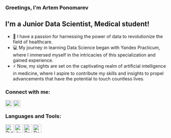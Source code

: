 ### Greetings, I'm Artem Ponomarev 

## I'm a Junior Data Scientist, Medical student! 

- 🧬 I have a passion for harnessing the power of data to revolutionize the field of healthcare.
- 💻 My journey in learning Data Science began with Yandex Practicum, where I immersed myself in the intricacies of this specialization and gained experience.
- ⚡️ Now, my sights are set on the captivating realm of artificial intelligence in medicine, where I aspire to contribute my skills and insights to propel advancements that have the potential to touch countless lives.


### Connect with me:

[<img align="left" alt="me | Instagram" width="22px" src="https://upload.wikimedia.org/wikipedia/commons/e/e7/Instagram_logo_2016.svg" />][instagram]
[<img align="left" alt="me | Telegram" width="22px" src="https://upload.wikimedia.org/wikipedia/commons/6/62/Telegram_logo_icon.svg" />][telegram]


[instagram]: https://www.instagram.com/inspireprice/
[telegram]: https://www.t.me/ArtemFiend/

<br />

### Languages and Tools:
<img align="left" alt="Python" width="26px" src="https://upload.wikimedia.org/wikipedia/commons/thumb/c/c3/Python-logo-notext.svg/1869px-Python-logo-notext.svg.png" />
<img align="left" alt="Jupyter Notebook" width="26px" src="https://upload.wikimedia.org/wikipedia/commons/thumb/3/38/Jupyter_logo.svg/1767px-Jupyter_logo.svg.png" />
<img align="left" alt="Data Science" width="26px" src="https://upload.wikimedia.org/wikipedia/commons/1/10/PyTorch_logo_icon.svg" />
<img align="left" alt="Data Science" width="26px" src="https://static.thenounproject.com/png/2245695-200.png" />
